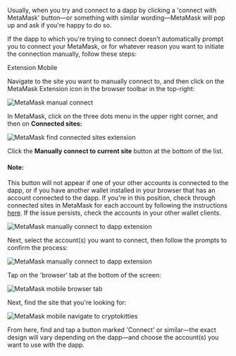 Usually, when you try and connect to a dapp by clicking a 'connect with MetaMask' button—or something with similar wording—MetaMask will pop up and ask if you're happy to do so.


If the dapp to which you're trying to connect doesn't automatically prompt you to connect your MetaMask, or for whatever reason you want to initiate the connection manually, follow these steps:




Extension Mobile


Navigate to the site you want to manually connect to, and then click on the MetaMask Extension icon in the browser toolbar in the top-right:


![MetaMask manual connect](https://support.metamask.io/hc/article_attachments/13247169319067)


In MetaMask, click on the three dots menu in the upper right corner, and then on **Connected sites:**


![MetaMask find connected sites extension](https://support.metamask.io/hc/article_attachments/17245368200347)


Click the **Manually connect to current site** button at the bottom of the list.



#### Note:


This button will not appear if one of your other accounts is connected to the dapp, or if you have another wallet installed in your browser that has an account connected to the dapp. If you're in this position, check through connected sites in MetaMask for each account by following the instructions [here](https://support.metamask.io/hc/en-us/articles/360059535551). If the issue persists, check the accounts in your other wallet clients.



![MetaMask manually connect to dapp extension](https://support.metamask.io/hc/article_attachments/17245368201883)


Next, select the account(s) you want to connect, then follow the prompts to confirm the process:


![MetaMask manually connect to dapp extension](https://support.metamask.io/hc/article_attachments/17245368202267)




Tap on the 'browser' tab at the bottom of the screen:


![MetaMask mobile browser tab](https://support.metamask.io/hc/article_attachments/17008029774363)


Next, find the site that you're looking for:


![MetaMask mobile navigate to cryptokitties](https://support.metamask.io/hc/article_attachments/17008029778075)


From here, find and tap a button marked 'Connect' or similar—the exact design will vary depending on the dapp—and choose the account(s) you want to use with the dapp. 



